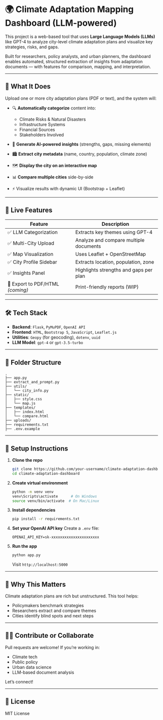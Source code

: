 # 🌍 Climate Adaptation Mapping Dashboard (LLM-powered)

This project is a web-based tool that uses **Large Language Models (LLMs)** like GPT-4 to analyze city-level climate adaptation plans and visualize key strategies, risks, and gaps.

Built for researchers, policy analysts, and urban planners, the dashboard enables automated, structured extraction of insights from adaptation documents — with features for comparison, mapping, and interpretation.

---

## 🧠 What It Does

Upload one or more city adaptation plans (PDF or text), and the system will:

* 🔍 **Automatically categorize** content into:

  * Climate Risks & Natural Disasters
  * Infrastructure Systems
  * Financial Sources
  * Stakeholders Involved
* 🧠 **Generate AI-powered insights** (strengths, gaps, missing elements)
* 🏙️ **Extract city metadata** (name, country, population, climate zone)
* 🗺️ **Display the city on an interactive map**
* 📊 **Compare multiple cities** side-by-side
* ⚡ Visualize results with dynamic UI (Bootstrap + Leaflet)

---

## 🚀 Live Features

| Feature                          | Description                            |
| -------------------------------- | -------------------------------------- |
| ✅ LLM Categorization             | Extracts key themes using GPT-4        |
| ✅ Multi-City Upload              | Analyze and compare multiple documents |
| ✅ Map Visualization              | Uses Leaflet + OpenStreetMap           |
| ✅ City Profile Sidebar           | Extracts location, population, zone    |
| ✅ Insights Panel                 | Highlights strengths and gaps per plan |
| 📄 Export to PDF/HTML *(coming)* | Print-friendly reports (WIP)           |

---

## 🛠️ Tech Stack

* **Backend**: `Flask`, `PyMuPDF`, `OpenAI API`
* **Frontend**: `HTML`, `Bootstrap 5`, `JavaScript`, `Leaflet.js`
* **Utilities**: `Geopy` (for geocoding), `dotenv`, `uuid`
* **LLM Model**: `gpt-4` or `gpt-3.5-turbo`

---

## 📂 Folder Structure

```
.
├── app.py
├── extract_and_prompt.py
├── utils/
│   └── city_info.py
├── static/
│   ├── style.css
│   └── map.js
├── templates/
│   ├── index.html
│   └── compare.html
├── uploads/
├── requirements.txt
├── .env.example
```

---

## 🔧 Setup Instructions

1. **Clone the repo**

   ```bash
   git clone https://github.com/your-username/climate-adaptation-dashboard.git
   cd climate-adaptation-dashboard
   ```

2. **Create virtual environment**

   ```bash
   python -m venv venv
   venv\Scripts\activate      # On Windows
   source venv/bin/activate  # On Mac/Linux
   ```

3. **Install dependencies**

   ```bash
   pip install -r requirements.txt
   ```

4. **Set your OpenAI API key**
   Create a `.env` file:

   ```
   OPENAI_API_KEY=sk-xxxxxxxxxxxxxxxxxxxxxx
   ```

5. **Run the app**

   ```bash
   python app.py
   ```

   Visit `http://localhost:5000`

---


## 🧠 Why This Matters

Climate adaptation plans are rich but unstructured. This tool helps:

* Policymakers benchmark strategies
* Researchers extract and compare themes
* Cities identify blind spots and next steps

---

## 🙋‍♀️ Contribute or Collaborate

Pull requests are welcome! If you’re working in:

* Climate tech
* Public policy
* Urban data science
* LLM-based document analysis

Let’s connect!

---

## 📄 License

MIT License

